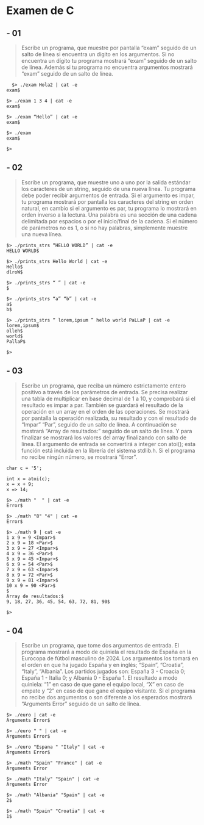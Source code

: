 # Examen de C



## - 01
> Escribe un programa, que muestre por pantalla “exam” seguido de un salto de línea si encuentra un dígito en los argumentos. Si no encuentra un dígito tu programa mostrará “exam” seguido de un salto de línea. Además si tu programa no encuentra argumentos mostrará “exam” seguido de un salto de línea.
```
  $> ./exam Hola2 | cat -e
exam$

$> ./exam 1 3 4 | cat -e
exam$

$> ./exam “Hello” | cat -e
exam$

$> ./exam
exam$

$>
```



## - 02
> Escribe un programa, que muestre uno a uno por la salida estándar los caracteres de un string, seguido de una nueva línea. Tu programa debe poder recibir argumentos de entrada. Si el argumento es impar, tu programa mostrará por pantalla los caracteres del string en orden natural, en cambio si el argumento es par, tu programa lo mostrará en orden inverso a la lectura. Una palabra es una sección de una cadena delimitada por espacios o por el inicio/final de la cadena. Si el número de parámetros no es 1, o si no hay palabras, simplemente muestre una nueva línea.

```
$> ./prints_strs “HELLO WORLD” | cat -e
HELLO WORLD$

$> ./prints_strs Hello World | cat -e
Hello$
dlroW$

$> ./prints_strs “ ” | cat -e
$

$> ./prints_strs “a” “b” | cat -e
a$
b$

$> ./prints_strs “ lorem,ipsum ” hello world PaLLaP | cat -e
lorem,ipsum$
olleh$
world$
PallaP$

$>
```


## - 03
> Escribe un programa, que reciba un número estrictamente entero positivo a través de los parámetros de entrada. Se precisa realizar una tabla de multiplicar en base decimal de 1 a 10, y comprobará si el resultado es impar a par. También se guardará el resultado de la operación en un array en el orden de las operaciones. Se mostrará por pantalla la operación realizada, su resultado y con el resultado de “Impar” “Par”, seguido de un salto de línea. A continuación se mostrará “Array de resultados:” seguido de un salto de línea. Y para finalizar se mostrará los valores del array finalizando con salto de línea. El argumento de entrada se convertirá a integer con atoi(); esta función está incluida en la librería del sistema stdlib.h. Si el programa no recibe ningún número, se mostrará “Error”.

```
char c = '5';

int x = atoi(c);
x = x + 9;
x => 14;
```
```
$> ./math "  " | cat -e
Error$

$> ./math "8" "4" | cat -e
Error$

$> ./math 9 | cat -e
1 x 9 = 9 <Impar>$
2 x 9 = 18 <Par>$
3 x 9 = 27 <Impar>$
4 x 9 = 36 <Par>$
5 x 9 = 45 <Impar>$
6 x 9 = 54 <Par>$
7 x 9 = 63 <Impar>$
8 x 9 = 72 <Par>$
9 x 9 = 81 <Impar>$
10 x 9 = 90 <Par>$
$
Array de resultados:$
9, 18, 27, 36, 45, 54, 63, 72, 81, 90$

$>
```


## - 04
> Escribe un programa, que tome dos argumentos de entrada. El programa mostrará a modo de quiniela el resultado de España en la Eurocopa de fútbol masculino de 2024. Los argumentos los tomará en el orden en que ha jugado España y en inglés; “Spain”, “Croatia”, “Italy”, “Albania”. Los partidos jugados son: España 3 - Croacia 0; España 1 - Italia 0; y Albania 0 - España 1. El resultado a modo quiniela: “1” en caso de que gane el equipo local, “X” en caso de empate y “2” en caso de que gane el equipo visitante. Si el programa no recibe dos argumentos o son diferente a los esperados mostrará “Arguments Error” seguido de un salto de línea.

```
$> ./euro | cat -e
Arguments Error$

$> ./euro " " | cat -e
Arguments Error$

$> ./euro "Espana " "Italy" | cat -e
Arguments Error$

$> ./math "Spain" "France" | cat -e
Arguments Error

$> ./math "Italy" "Spain" | cat -e
Arguments Error

$> ./math "Albania" "Spain" | cat -e
2$

$> ./math "Spain" "Croatia" | cat -e
1$
```
